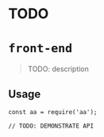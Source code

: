 # TODO

# `front-end`

> TODO: description

## Usage

```
const aa = require('aa');

// TODO: DEMONSTRATE API
```
